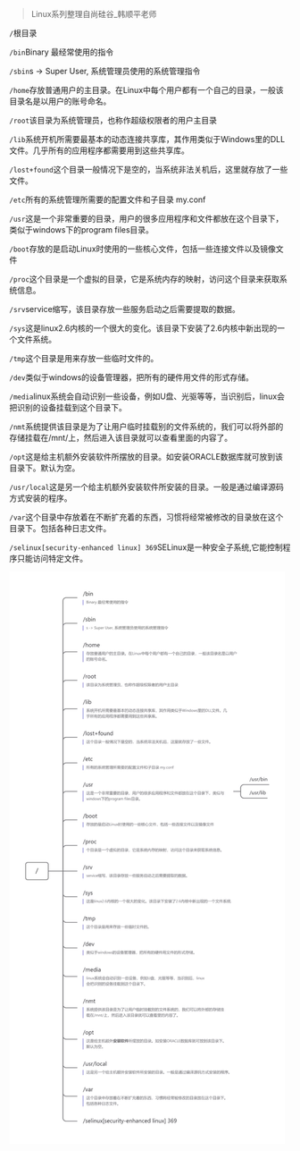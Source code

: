 > Linux系列整理自尚硅谷_韩顺平老师

`/`根目录

`/bin`Binary 最经常使用的指令

`/sbin`s -> Super User, 系统管理员使用的系统管理指令

`/home`存放普通用户的主目录。在Linux中每个用户都有一个自己的目录，一般该目录名是以用户的账号命名。

`/root`该目录为系统管理员，也称作超级权限者的用户主目录

`/lib`系统开机所需要最基本的动态连接共享库，其作用类似于Windows里的DLL文件。几乎所有的应用程序都需要用到这些共享库。

`/lost+found`这个目录一般情况下是空的，当系统非法关机后，这里就存放了一些文件。

`/etc`所有的系统管理所需要的配置文件和子目录 my.conf

`/usr`这是一个非常重要的目录，用户的很多应用程序和文件都放在这个目录下，类似于windows下的program files目录。

`/boot`存放的是启动Linux时使用的一些核心文件，包括一些连接文件以及镜像文件

`/proc`这个目录是一个虚拟的目录，它是系统内存的映射，访问这个目录来获取系统信息。

`/srv`service缩写，该目录存放一些服务启动之后需要提取的数据。

`/sys`这是linux2.6内核的一个很大的变化。该目录下安装了2.6内核中新出现的一个文件系统。

`/tmp`这个目录是用来存放一些临时文件的。

`/dev`类似于windows的设备管理器，把所有的硬件用文件的形式存储。

`/media`linux系统会自动识别一些设备，例如U盘、光驱等等，当识别后，linux会把识别的设备挂载到这个目录下。

`/nmt`系统提供该目录是为了让用户临时挂载别的文件系统的，我们可以将外部的存储挂载在/mnt/上，然后进入该目录就可以查看里面的内容了。

`/opt`这是给主机额外安装软件所摆放的目录。如安装ORACLE数据库就可放到该目录下。默认为空。

`/usr/local`这是另一个给主机额外安装软件所安装的目录。一般是通过编译源码方式安装的程序。

`/var`这个目录中存放着在不断扩充着的东西，习惯将经常被修改的目录放在这个目录下。包括各种日志文件。

`/selinux[security-enhanced linux] 369`SELinux是一种安全子系统,它能控制程序只能访问特定文件。

![图片](640.webp)

